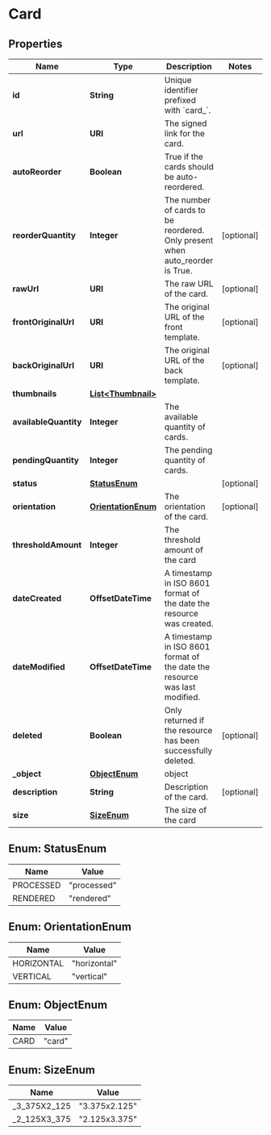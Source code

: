

# Card


## Properties

Name | Type | Description | Notes
------------ | ------------- | ------------- | -------------
**id** | **String** | Unique identifier prefixed with &#x60;card_&#x60;. | 
**url** | **URI** | The signed link for the card. | 
**autoReorder** | **Boolean** | True if the cards should be auto-reordered. | 
**reorderQuantity** | **Integer** | The number of cards to be reordered. Only present when auto_reorder is True. |  [optional]
**rawUrl** | **URI** | The raw URL of the card. |  [optional]
**frontOriginalUrl** | **URI** | The original URL of the front template. |  [optional]
**backOriginalUrl** | **URI** | The original URL of the back template. |  [optional]
**thumbnails** | [**List&lt;Thumbnail&gt;**](Thumbnail.md) |  | 
**availableQuantity** | **Integer** | The available quantity of cards. | 
**pendingQuantity** | **Integer** | The pending quantity of cards. | 
**status** | [**StatusEnum**](#StatusEnum) |  |  [optional]
**orientation** | [**OrientationEnum**](#OrientationEnum) | The orientation of the card. |  [optional]
**thresholdAmount** | **Integer** | The threshold amount of the card | 
**dateCreated** | **OffsetDateTime** | A timestamp in ISO 8601 format of the date the resource was created. | 
**dateModified** | **OffsetDateTime** | A timestamp in ISO 8601 format of the date the resource was last modified. | 
**deleted** | **Boolean** | Only returned if the resource has been successfully deleted. |  [optional]
**_object** | [**ObjectEnum**](#ObjectEnum) | object | 
**description** | **String** | Description of the card. |  [optional]
**size** | [**SizeEnum**](#SizeEnum) | The size of the card | 



## Enum: StatusEnum

Name | Value
---- | -----
PROCESSED | &quot;processed&quot;
RENDERED | &quot;rendered&quot;



## Enum: OrientationEnum

Name | Value
---- | -----
HORIZONTAL | &quot;horizontal&quot;
VERTICAL | &quot;vertical&quot;



## Enum: ObjectEnum

Name | Value
---- | -----
CARD | &quot;card&quot;



## Enum: SizeEnum

Name | Value
---- | -----
_3_375X2_125 | &quot;3.375x2.125&quot;
_2_125X3_375 | &quot;2.125x3.375&quot;



